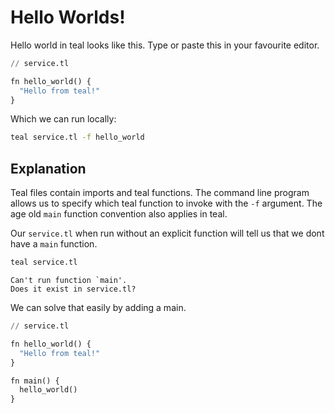 # Hello Worlds!

Hello world in teal looks like this. Type or paste this in your favourite editor.

```python
// service.tl

fn hello_world() {
  "Hello from teal!"
}
```

Which we can run locally:

```bash
teal service.tl -f hello_world
```

## Explanation

Teal files contain imports and teal functions. The command line program allows us to specify which teal function to invoke with the `-f` argument. The age old `main` function convention also applies in teal.

Our `service.tl` when run without an explicit function will tell us that we dont have a `main` function.

```bash
teal service.tl
```
```
Can't run function `main'.
Does it exist in service.tl?
```

We can solve that easily by adding a main.

```python
// service.tl

fn hello_world() {
  "Hello from teal!"
}

fn main() {
  hello_world()
}
```
